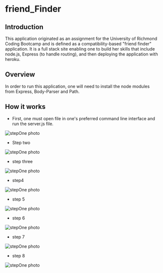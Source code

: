 # friend_Finder

## Introduction
This application originated as an assignment for the University of Richmond Coding Bootcamp and is defined as a compatibility-based "friend finder" application. It is a full stack site enabling one to build her skills that include node.js, Express (to handle routing), and then deploying the application with heroku.  

## Overview
In order to run this application, one will need to install the node modules from Express, Body-Parser and Path.

## How it works

* First, one must open file in one's preferred command line interface and run the server.js file.

![stepOne photo](https://github.com/jdublu416/friend_Finder/blob/master/images/Screenshot%20(1).png)

* Step two

![stepOne photo](https://github.com/jdublu416/friend_Finder/blob/master/images/Screenshot%20(2).png)

* step three

![stepOne photo](https://github.com/jdublu416/friend_Finder/blob/master/images/Screenshot%20(3).png)

* step4

![stepOne photo](https://github.com/jdublu416/friend_Finder/blob/master/images/Screenshot%20(4).png)

* step 5

![stepOne photo](https://github.com/jdublu416/friend_Finder/blob/master/images/Screenshot%20(5).png)

* step 6

![stepOne photo](https://github.com/jdublu416/friend_Finder/blob/master/images/Screenshot%20(6).png)

* step 7

![stepOne photo](https://github.com/jdublu416/friend_Finder/blob/master/images/Screenshot%20(7).png)

* step 8

![stepOne photo](https://github.com/jdublu416/friend_Finder/blob/master/images/Screenshot%20(8).png)








